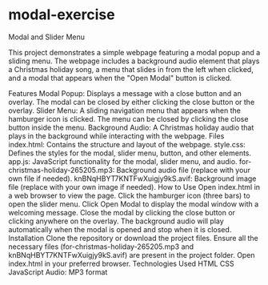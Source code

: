 # modal-exercise
Modal and Slider Menu

This project demonstrates a simple webpage featuring a modal popup and a sliding menu. The webpage includes a background audio element that plays a Christmas holiday song, a menu that slides in from the left when clicked, and a modal that appears when the "Open Modal" button is clicked.

Features
Modal Popup: Displays a message with a close button and an overlay. The modal can be closed by either clicking the close button or the overlay.
Slider Menu: A sliding navigation menu that appears when the hamburger icon is clicked. The menu can be closed by clicking the close button inside the menu.
Background Audio: A Christmas holiday audio that plays in the background while interacting with the webpage.
Files
index.html: Contains the structure and layout of the webpage.
style.css: Defines the styles for the modal, slider menu, button, and other elements.
app.js: JavaScript functionality for the modal, slider menu, and audio.
for-christmas-holiday-265205.mp3: Background audio file (replace with your own file if needed).
knBNqHBYT7KNTFwXuigjy9kS.avif: Background image file (replace with your own image if needed).
How to Use
Open index.html in a web browser to view the page.
Click the hamburger icon (three bars) to open the slider menu.
Click Open Modal to display the modal window with a welcoming message.
Close the modal by clicking the close button or clicking anywhere on the overlay.
The background audio will play automatically when the modal is opened and stop when it is closed.
Installation
Clone the repository or download the project files.
Ensure all the necessary files (for-christmas-holiday-265205.mp3 and knBNqHBYT7KNTFwXuigjy9kS.avif) are present in the project folder.
Open index.html in your preferred browser.
Technologies Used
HTML
CSS
JavaScript
Audio: MP3 format
